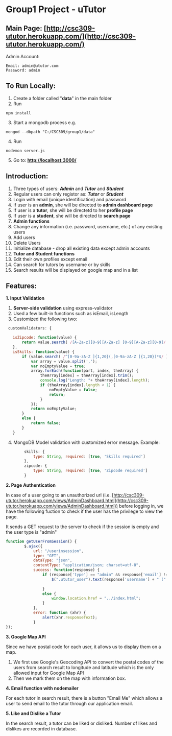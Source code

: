 # Group1 Project - uTutor

## Main Page: __[http://csc309-ututor.herokuapp.com/](http://csc309-ututor.herokuapp.com/)__

Admin Account:

    Email: admin@ututor.com
    Password: admin

## To Run Locally:
1. Create a folder called "__data__" in the main folder
2. Run
  ```
  npm install
  ```
3. Start a mongodb process e.g. 
  ```
  mongod --dbpath "C:/CSC309/group1/data"
  ```
4. Run
  ```
  nodemon server.js
  ```
5. Go to: __[http://localhost:3000/](http://localhost:3000/)__

## Introduction:
1. Three types of users: ___Admin___ and ___Tutor___ and ___Student___
2. Regular users can only registor as: ___Tutor___ or ___Student___
3. Login with email (unique identification) and password
  1. If user is an __admin__, she will be directed to __admin dashboard page__
  2. If user is a __tutor__, she will be directetd to her __profile page__
  3. If user is a __student__, she will be directed to __search page__
4. __Admin functions__
  1. Change any information (i.e. password, username, etc.) of any existing users
  2. Add users
  3. Delete Users
  4. Initialize database - drop all existing data except admin accounts
5. __Tutor and Student functions__
  1. Edit their own profiles except email
  2. Can search for tutors by username or by skills
  3. Search results will be displayed on google map and in a list

## Features:
__1. Input Validation__
  1. __Server-side validation__ using express-validator
  2. Used a few built-in functions such as isEmail, isLength
  3. Customized the following two:
 ```JavaScript
  customValidators: {

	isZipcode: function(value) {
		return value.search( /[A-Za-z][0-9][A-Za-z] [0-9][A-Za-z][0-9]/ ) !== -1;
    },
	isSkills: function(value) {
		if (value.search( /^[0-9a-zA-Z ]{1,20}(,[0-9a-zA-Z ]{1,20})*$/ ) !== -1) {
			var array = value.split(',');
			var noEmptyValue = true;
			array.forEach(function(part, index, theArray) {
				theArray[index] = theArray[index].trim();
				console.log("Length: "+ theArray[index].length);
				if (theArray[index].length < 1) {
					noEmptyValue = false;
					return;
				}
			});
			return noEmptyValue;
		}
		else {
			return false;
		}
    }
```
  4. MongoDB Model validation with customized error message. Example:
```JavaScript
        skills: {
            type: String, required: [true, 'Skills required']
        },
        zipcode: {
            type: String, required: [true, 'Zipcode required']
        }
```

__2. Page Authentication__

In case of a user going to an unauthorized url (i.e. [http://csc309-ututor.herokuapp.com/views/AdminDashboard.html](http://csc309-ututor.herokuapp.com/views/AdminDashboard.html)) before logging in, we have the following fuction to check if the user has the privilege to view the page.
  
It sends a GET request to the server to check if the session is empty and the user type is "admin"
```JavaScript
function getUserFromSession() {
        $.ajax({
            url: "/userinsession",
            type: "GET",
            dataType: "json",
            contentType: "application/json; charset=utf-8",
            success: function(response) {
                if (response['type'] == "admin" && response['email'] != "") {
                    $(".ututor_user").text(response['username'] + " (" + response['email'] + ")");
                    
                }
                else {
                    window.location.href = "../index.html";
                }
            },
            error: function (xhr) {
                alert(xhr.responseText);
            }
});
```

__3. Google Map API__

Since we have postal code for each user, it allows us to display them on a map.
  1. We first use Google's Geocoding API to convert the postal codes of the users from search result to longitude and latitude which is the only allowed input for Google Map API
  2. Then we mark them on the map with information box.
  
__4. Email function with nodemailer__

For each tutor in search result,  there is a button "Email Me" which allows a user to send email to the tutor through our application email. 

__5. Like and Dislike a Tutor__

In the search result, a tutor can be liked or disliked. Number of likes and dislikes are recorded in database.
